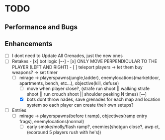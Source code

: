 # TODO

## Performance and Bugs


## Enhancements
- [ ] I dont need to Update All Grenades, just the new ones
- [ ] Retakes
      - [x] bot logic [**--**]
        - [x] ONLY MOVE PERPENDICULAR TO THE PLAYER (LEFT AND RIGHT)
      - [ ] teleport players -> let them buy weapons? -> set timer
  - [ ] mirage -> playerspawns(jungle,ladder), enemylocations(marketdoor, apartments, bench, etc...), objective(kill, defuse)
    - [ ] move when player close?, (strafe run shoot || walking strafe shoot || run crouch shoot || shoulder peeking N times) [**--**]
    - [x] bots dont throw  nades, save grenades for each map and location
    system so each player can create their own setups?
- [ ] Entries
  - [ ] mirage -> playerspawns(before t ramp), objectives(ramp entry frags), enemylocations(normal)
    - [ ] early smoke/molly/flash ramp?, enemies(shotgun close?, awp ct, (ecoround 5 players rush with he's))